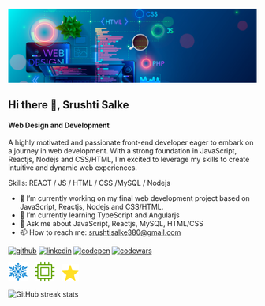 ![Web Design and Development](https://github.com/srushtisalke/srushtisalke/blob/main/shutterstock_new.png)

## Hi there 👋, Srushti Salke
#### Web Design and Development

A highly motivated and passionate front-end developer eager to embark on a journey in web development. With a strong foundation in JavaScript, Reactjs, Nodejs and CSS/HTML, I'm excited to leverage my skills to create intuitive and dynamic web experiences.

Skills: REACT / JS / HTML / CSS /MySQL / Nodejs

- 🔭 I’m currently working on my final web development project based on JavaScript, Reactjs, Nodejs and CSS/HTML. 
- 🌱 I’m currently learning TypeScript and Angularjs 
- 💬 Ask me about JavaScript, Reactjs, MySQL, HTML/CSS 
- 📫 How to reach me: srushtisalke380@gmail.com 


[<img src='https://cdn.jsdelivr.net/npm/simple-icons@3.0.1/icons/github.svg' alt='github' height='40'>](https://github.com/srushtisalke)  [<img src='https://cdn.jsdelivr.net/npm/simple-icons@3.0.1/icons/linkedin.svg' alt='linkedin' height='40'>](https://www.linkedin.com/in/srushti-salke/)  [<img src='https://cdn.jsdelivr.net/npm/simple-icons@3.0.1/icons/codepen.svg' alt='codepen' height='40'>](https://codepen.io/srushtisalke)  [<img src='https://cdn.jsdelivr.net/npm/simple-icons@3.0.1/icons/codewars.svg' alt='codewars' height='40'>](https://www.codewars.com/users/srushtisalke)  

<a href='https://archiveprogram.github.com/'><img src='https://raw.githubusercontent.com/acervenky/animated-github-badges/master/assets/acbadge.gif' width='40' height='40'></a> <a href='https://docs.github.com/en/developers'><img src='https://raw.githubusercontent.com/acervenky/animated-github-badges/master/assets/devbadge.gif' width='40' height='40'></a> <a href='https://stars.github.com/'><img src='https://raw.githubusercontent.com/acervenky/animated-github-badges/master/assets/starbadge.gif' width='35' height='35'></a> 

![GitHub streak stats](https://streak-stats.demolab.com/?user=srushtisalke)  


